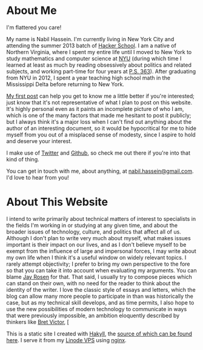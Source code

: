 # About Me

I'm flattered you care!

My name is Nabil Hassein. I'm currently living in New York City and attending the summer 2013 batch of [Hacker School](http://hackerschool.com). I am a native of Northern Virginia, where I spent my entire life until I moved to New York to study mathematics and computer science at [NYU](https://www.nyu.edu/) (during which time I learned at least as much by reading obsessively about politics and related subjects, and working part-time for four years at [P.S. 363](http://tnsny.org/)). After graduating from NYU in 2012, I spent a year teaching high school math in the Mississippi Delta before returning to New York.

[My first post](posts/hello-world.html) can help you get to know me a little better if you're interested; just know that it's not representative of what I plan to post on this website. It's highly personal even as it paints an incomplete picture of who I am, which is one of the many factors that made me hesitant to post it publicly; but I always think it's a major loss when I can't find out anything about the author of an interesting document, so it would be hypocritical for me to hide myself from you out of a misplaced sense of modesty, since I aspire to hold and deserve your interest.

I make use of [Twitter](https://twitter.com/nabilhassein) and [Github](https://github.com/nabilhassein), so check me out there if you're into that kind of thing.

You can get in touch with me, about anything, at <nabil.hassein@gmail.com>. I'd love to hear from you!


# About This Website

I intend to write primarily about technical matters of interest to specialists in the fields I'm working in or studying at any given time, and about the broader issues of technology, culture, and politics that affect all of us. Although I don't plan to write very much about myself, what makes issues important is their impact on our lives, and as I don't believe myself to be exempt from the influence of large and impersonal forces, I may write about my own life when I think it's a useful window on widely relevant topics. I rarely attempt objectivity; I prefer to bring my own perspective to the fore so that you can take it into account when evaluating my arguments. You can blame [Jay Rosen](http://archive.pressthink.org/2003/09/18/jennings.html) for that. That said, I usually try to compose pieces which can stand on their own, with no need for the reader to think about the identity of the writer. I love the classic style of essays and letters, which the blog can allow many more people to participate in than was historically the case, but as my technical skill develops, and as time permits, I also hope to use the new possibilities of modern technology to communicate in ways that were previously impossible, an ambition eloquently described by thinkers like [Bret Victor](), [

This is a static site I created with [Hakyll](http://jaspervdj.be/hakyll/), the [source of which can be found here](). I serve it from my [Linode VPS](https://www.linode.com) using [nginx](http://nginx.org/en/).

